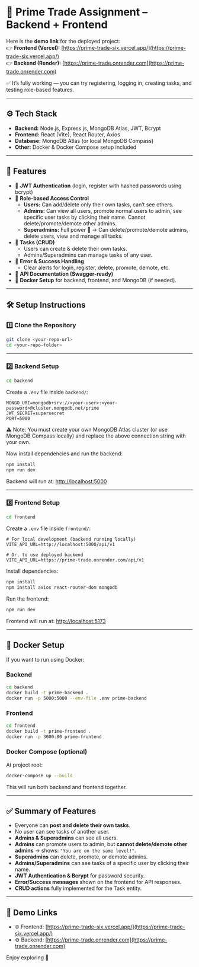 # 📌 Prime Trade Assignment – Backend + Frontend

Here is the **demo link** for the deployed project:  
👉 **Frontend (Vercel):** [https://prime-trade-six.vercel.app/](https://prime-trade-six.vercel.app/)  
👉 **Backend (Render):** [https://prime-trade.onrender.com](https://prime-trade.onrender.com)  

✅ It’s fully working — you can try registering, logging in, creating tasks, and testing role-based features.

---

## ⚙️ Tech Stack
- **Backend:** Node.js, Express.js, MongoDB Atlas, JWT, Bcrypt  
- **Frontend:** React (Vite), React Router, Axios  
- **Database:** MongoDB Atlas (or local MongoDB Compass)  
- **Other:** Docker & Docker Compose setup included

---

## 🚀 Features
- 🔐 **JWT Authentication** (login, register with hashed passwords using bcrypt)  
- 👥 **Role-based Access Control**  
  - **Users:** Can add/delete only their own tasks, can’t see others.  
  - **Admins:** Can view all users, promote normal users to admin, see specific user tasks by clicking their name. Cannot delete/promote/demote other admins.  
  - **Superadmins:** Full power 💪 → Can delete/promote/demote admins, delete users, view and manage all tasks.  
- 📝 **Tasks (CRUD)**  
  - Users can create & delete their own tasks.  
  - Admins/Superadmins can manage tasks of any user.  
- 🎯 **Error & Success Handling**  
  - Clear alerts for login, register, delete, promote, demote, etc.  
- 📑 **API Documentation (Swagger-ready)**  
- 🐳 **Docker Setup** for backend, frontend, and MongoDB (if needed).  

---

## 🛠️ Setup Instructions

### 1️⃣ Clone the Repository
```bash
git clone <your-repo-url>
cd <your-repo-folder>
```

---

### 2️⃣ Backend Setup
```bash
cd backend
```

Create a `.env` file inside `backend/`:
```env
MONGO_URI=mongodb+srv://<your-user>:<your-password>@cluster.mongodb.net/prime
JWT_SECRET=supersecret
PORT=5000
```

⚠️ Note: You must create your own MongoDB Atlas cluster (or use MongoDB Compass locally) and replace the above connection string with your own.

Now install dependencies and run the backend:
```bash
npm install
npm run dev
```

Backend will run at: [http://localhost:5000](http://localhost:5000)

---

### 3️⃣ Frontend Setup
```bash
cd frontend
```

Create a `.env` file inside `frontend/`:
```env
# For local development (backend running locally)
VITE_API_URL=http://localhost:5000/api/v1

# Or, to use deployed backend
VITE_API_URL=https://prime-trade.onrender.com/api/v1
```

Install dependencies:
```bash
npm install
npm install axios react-router-dom mongodb
```

Run the frontend:
```bash
npm run dev
```

Frontend will run at: [http://localhost:5173](http://localhost:5173)

---

## 🐳 Docker Setup

If you want to run using Docker:

### Backend
```bash
cd backend
docker build -t prime-backend .
docker run -p 5000:5000 --env-file .env prime-backend
```

### Frontend
```bash
cd frontend
docker build -t prime-frontend .
docker run -p 3000:80 prime-frontend
```

### Docker Compose (optional)
At project root:
```bash
docker-compose up --build
```

This will run both backend and frontend together.

---

## ✅ Summary of Features
- Everyone can **post and delete their own tasks**.  
- No user can see tasks of another user.  
- **Admins & Superadmins** can see all users.  
- **Admins** can promote users to admin, but **cannot delete/demote other admins** → shows: `"You are on the same level!"`.  
- **Superadmins** can delete, promote, or demote admins.  
- **Admins/Superadmins** can see tasks of a specific user by clicking their name.  
- **JWT Authentication & Bcrypt** for password security.  
- **Error/Success messages** shown on the frontend for API responses.  
- **CRUD actions** fully implemented for the Task entity.  

---

## 🏁 Demo Links
- 🌐 Frontend: [https://prime-trade-six.vercel.app/](https://prime-trade-six.vercel.app/)  
- ⚙️ Backend: [https://prime-trade.onrender.com](https://prime-trade.onrender.com)  

Enjoy exploring 🚀
